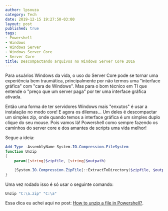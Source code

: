 ```yaml
---
author: lpsouza
category: Tech
date: 2019-12-15 19:27:50-03:00
layout: post
published: true
tags:
- Powershell
- Windows
- Windows Server
- Windows Server Core
- Server Core
title: Descompactando arquivos no Windows Server Core 2016
---
```


Para usuários Windows da vida, o uso do Server Core pode se tornar uma experiência bem traumática, principalmente por não termos uma "interface gráfica" com "cara de Windows". Mas para o bom técnico em TI que entende o "preço que um server paga" por ter uma interface gráfica ativada.

Então uma forma de ter servidores Windows mais "enxutos" é usar a instalação no modo core! E agora os dilemas... Um deles é descompactar um simples zip, onde quando temos a interface gráfica é um simples duplo clique do seu mouse. Pois vamos lá! Powershell como sempre fazendo os caminhos do server core e dos amantes de scripts uma vida melhor!

Segue a ideia:

```Powershell
Add-Type -AssemblyName System.IO.Compression.FileSystem
function Unzip
{
    param([string]$zipfile, [string]$outpath)

    [System.IO.Compression.ZipFile]::ExtractToDirectory($zipfile, $outpath)
}
```

Uma vez rodado isso é só usar o seguinte comando:

```Powershell
Unzip "C:\a.zip" "C:\a"
```

Essa dica eu achei aqui no post: [How to unzip a file in Powershell?](https://stackoverflow.com/a/27768628).